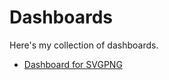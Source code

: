 # Dashboards

Here's my collection of dashboards.

* [Dashboard for SVGPNG](https://app.powerbi.com/view?r=eyJrIjoiZmFkZTYyOTMtZGEwMy00YmE1LWFiNzctNTRmYTQ4ZjNmZGNkIiwidCI6IjY2NzE2NDY3LTQ3OGMtNDQ1MC1hNTEyLTIxYjlhMzQwZmEyNSIsImMiOjEwfQ%3D%3D)
